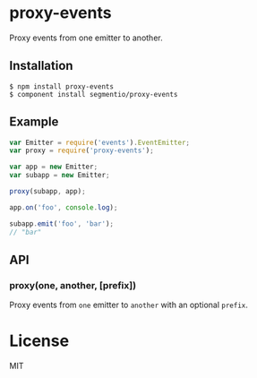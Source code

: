 # proxy-events

  Proxy events from one emitter to another.

## Installation

```
$ npm install proxy-events
$ component install segmentio/proxy-events
```

## Example

```js
var Emitter = require('events').EventEmitter;
var proxy = require('proxy-events');

var app = new Emitter;
var subapp = new Emitter;

proxy(subapp, app);

app.on('foo', console.log);

subapp.emit('foo', 'bar'); 
// "bar"
```

## API

### proxy(one, another, [prefix])

  Proxy events from `one` emitter to `another` with an optional `prefix`.

# License

  MIT
